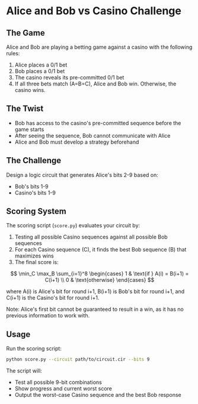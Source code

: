# Alice and Bob vs Casino Challenge

## The Game
Alice and Bob are playing a betting game against a casino with the following rules:
1. Alice places a 0/1 bet
2. Bob places a 0/1 bet
3. The casino reveals its pre-committed 0/1 bet
4. If all three bets match (A=B=C), Alice and Bob win. Otherwise, the casino wins.

## The Twist
- Bob has access to the casino's pre-committed sequence before the game starts
- After seeing the sequence, Bob cannot communicate with Alice
- Alice and Bob must develop a strategy beforehand

## The Challenge
Design a logic circuit that generates Alice's bits 2-9 based on:
- Bob's bits 1-9
- Casino's bits 1-9

## Scoring System
The scoring script (`score.py`) evaluates your circuit by:
1. Testing all possible Casino sequences against all possible Bob sequences
2. For each Casino sequence (C), it finds the best Bob sequence (B) that maximizes wins
3. The final score is: 

$$
\min_C \max_B \sum_{i=1}^8 
\begin{cases} 
1 & \text{if } A(i) = B(i+1) = C(i+1) \\ 
0 & \text{otherwise} 
\end{cases}
$$

where A(i) is Alice's bit for round i+1, B(i+1) is Bob's bit for round i+1, and C(i+1) is the Casino's bit for round i+1.

Note: Alice's first bit cannot be guaranteed to result in a win, as it has no previous information to work with.

## Usage
Run the scoring script:
```bash
python score.py --circuit path/to/circuit.cir --bits 9
```

The script will:
- Test all possible 9-bit combinations
- Show progress and current worst score
- Output the worst-case Casino sequence and the best Bob response

